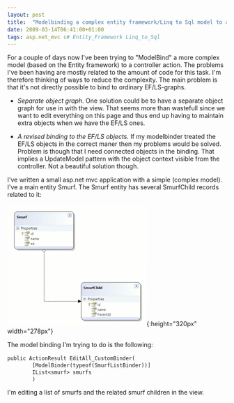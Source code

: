 ```yaml
---
layout: post
title:  "Modelbinding a complex entity framework/Linq to Sql model to asp.net mvc"
date: 2009-03-14T06:41:00+01:00
tags: asp.net_mvc c# Entity_Framework Linq_to_Sql
---
```


For a couple of days now I've been trying to "ModelBind" a more complex model (based on the Entity framework)  to a controller action. The problems I've been having are mostly related to the amount of code for this task. I'm therefore thinking of ways to reduce the complexity. The main problem is that it's not directly possible to bind to ordinary EF/LS-graphs.

 - *Separate object graph.* One solution could be to have a separate object graph for use in with the view. That seems more than wastefull since we want to edit everything on this page and thus end up having to maintain extra objects when we have the EF/LS ones.

 - *A revised binding to the EF/LS objects.* If my modelbinder treated the EF/LS objects in the correct maner then my problems would be solved. Problem is though that I need connected objects in the binding. That implies a UpdateModel pattern with the object context visible from the controller. Not a beautiful solution though.

I've written a small asp.net mvc application with a simple (complex model). I've a main entity Smurf. The Smurf entity has several SmurfChild records related to it:

 ![smurf model](/img/2009-03-14-modelbinding-complex-entity-framework_model.gif){:height="320px" width="278px"}

The model binding I'm trying to do is the following:

~~~
public ActionResult EditAll_CustomBinder(
        [ModelBinder(typeof(SmurfListBinder))]
        IList<smurf> smurfs
        )
~~~

I'm editing a list of smurfs and the related smurf children in the view.
